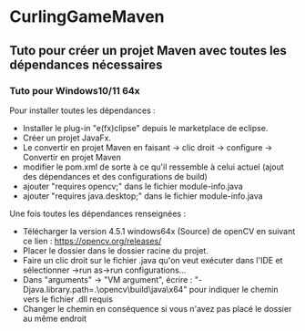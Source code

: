 # CurlingGameMaven

## Tuto pour créer un projet Maven avec toutes les dépendances nécessaires
### Tuto pour Windows10/11 64x

Pour installer toutes les dépendances :

- Installer le plug-in "e(fx)clipse" depuis le marketplace de eclipse.
- Créer un projet JavaFx.
- Le convertir en projet Maven en faisant    -> clic droit -> configure -> Convertir en projet Maven
- modifier le pom.xml de sorte à ce qu'il ressemble à celui actuel (ajout des dépendances et des configurations de build)
- ajouter "requires opencv;" dans le fichier module-info.java
- ajouter "requires java.desktop;" dans le fichier module-info.java



Une fois toutes les dépendances renseignées :

- Télécharger la version 4.5.1 windows64x (Source) de openCV en suivant ce lien : https://opencv.org/releases/
- Placer le dossier dans le dossier racine du projet.
- Faire un clic droit sur le fichier .java qu'on veut exécuter dans l'IDE et sélectionner  ->run as->run configurations...
- Dans "arguments" -> "VM argument", écrire : "-Djava.library.path=.\opencv\build\java\x64" pour indiquer le chemin vers le fichier .dll requis
- Changer le chemin en conséquence si vous n'avez pas placé le dossier au même endroit
